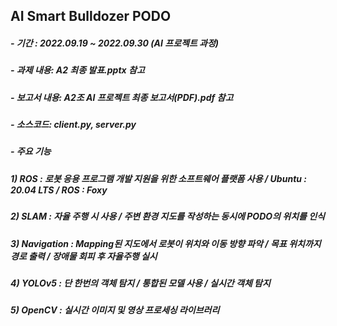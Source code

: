 ## AI Smart Bulldozer PODO 
##### - 기간 : 2022.09.19 ~ 2022.09.30 (AI 프로젝트 과정)  
##### - 과제 내용: A2 최종 발표.pptx 참고  
##### - 보고서 내용: A2조 AI 프로젝트 최종 보고서(PDF).pdf 참고  
##### - 소스코드: client.py, server.py  
##### - 주요 기능  
##### 1) ROS : 로봇 응용 프로그램 개발 지원을 위한 소프트웨어 플랫폼 사용 / Ubuntu : 20.04 LTS / ROS : Foxy  
##### 2) SLAM : 자율 주행 시 사용 / 주변 환경 지도를 작성하는 동시에 PODO의 위치를 인식  
##### 3) Navigation : Mapping된 지도에서 로봇이 위치와 이동 방향 파악 / 목표 위치까지 경로 출력 / 장애물 회피 후 자율주행 실시  
##### 4) YOLOv5 : 단 한번의 객체 탐지 / 통합된 모델 사용 / 실시간 객체 탐지  
##### 5) OpenCV : 실시간 이미지 및 영상 프로세싱 라이브러리  

